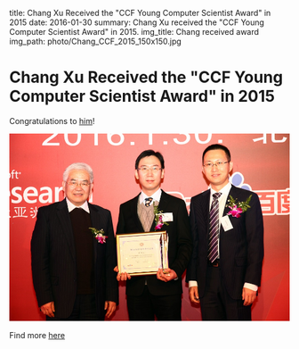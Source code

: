 title: Chang Xu Received the "CCF Young Computer Scientist Award" in 2015
date: 2016-01-30
summary: Chang Xu received the "CCF Young Computer Scientist Award" in 2015.
img_title: Chang received award
img_path: photo/Chang_CCF_2015_150x150.jpg



# Chang Xu Received the "CCF Young Computer Scientist Award" in 2015

Congratulations to [him](http://cs.nju.edu.cn/changxu/)!


![](/static/photo/Chang_CCF_2015.jpg)


Find more [here](http://www.ccf.org.cn/sites/ccf/xhdtnry.jsp?contentId=2914672394592)
